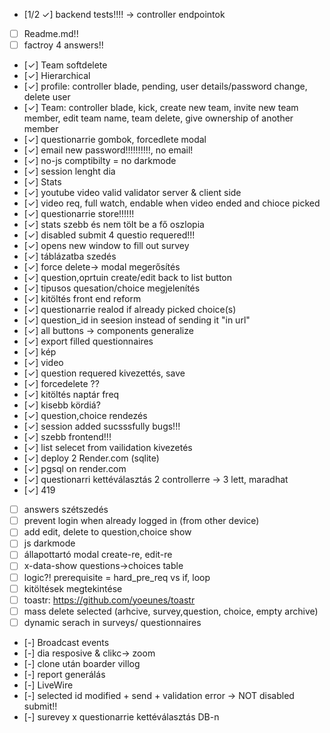 -   [1/2 ✓] backend tests!!!! -> controller endpointok
-   [ ] Readme.md!!
-   [ ] factroy 4 answers!!

-   [✓] Team softdelete
-   [✓] Hierarchical
-   [✓] profile: controller blade, pending, user details/password change, delete user
-   [✓] Team: controller blade, kick, create new team, invite new team member, edit team name, team delete, give ownership of another member
-   [✓] questionarrie gombok, forcedlete modal
-   [✓] email new password!!!!!!!!!!, no email!
-   [✓] no-js comptibilty = no darkmode
-   [✓] session lenght dia
-   [✓] Stats
-   [✓] youtube video valid validator server & client side
-   [✓] video req, full watch, endable when video ended and chioce picked
-   [✓] questionarrie store!!!!!!
-   [✓] stats szebb és nem tölt be a fő oszlopia
-   [✓] disabled submit 4 questio requered!!!
-   [✓] opens new window to fill out survey
-   [✓] táblázatba szedés
-   [✓] force delete-> modal megerősítés
-   [✓] question,oprtuin create/edit back to list button
-   [✓] tipusos quesation/choice megjelenítés
-   [✓] kitöltés front end reform
-   [✓] questionarrie realod if already picked choice(s)
-   [✓] question_id in seesion instead of sending it "in url"
-   [✓] all buttons -> components generalize
-   [✓] export filled questionnaires
-   [✓] kép
-   [✓] video
-   [✓] question requered kivezettés, save
-   [✓] forcedelete ??
-   [✓] kitöltés naptár freq
-   [✓] kisebb kördiá?
-   [✓] question,choice rendezés
-   [✓] session added sucsssfully bugs!!!
-   [✓] szebb frontend!!!
-   [✓] list selecet from vailidation kivezetés
-   [✓] deploy 2 Render.com (sqlite)
-   [✓] pgsql on render.com
-   [✓] questionarri kettéválasztás 2 controllerre -> 3 lett, maradhat
-   [✓] 419

-   [ ] answers szétszedés
-   [ ] prevent login when already logged in (from other device)
-   [ ] add edit, delete to question,choice show
-   [ ] js darkmode
-   [ ] állapottartó modal create-re, edit-re
-   [ ] x-data-show questions->choices table
-   [ ] logic?! prerequisite = hard_pre_req vs if, loop
-   [ ] kitöltések megtekintése
-   [ ] toastr: https://github.com/yoeunes/toastr
-   [ ] mass delete selected (arhcive, survey,question, choice, empty archive)
-   [ ] dynamic serach in surveys/ questionnaires

-   [-] Broadcast events
-   [-] dia resposive & clikc-> zoom
-   [-] clone után boarder villog
-   [-] report generálás
-   [-] LiveWire
-   [-] selected id modified + send + validation error -> NOT disabled submit!!
-   [-] surevey x questionarrie kettéválasztás DB-n
